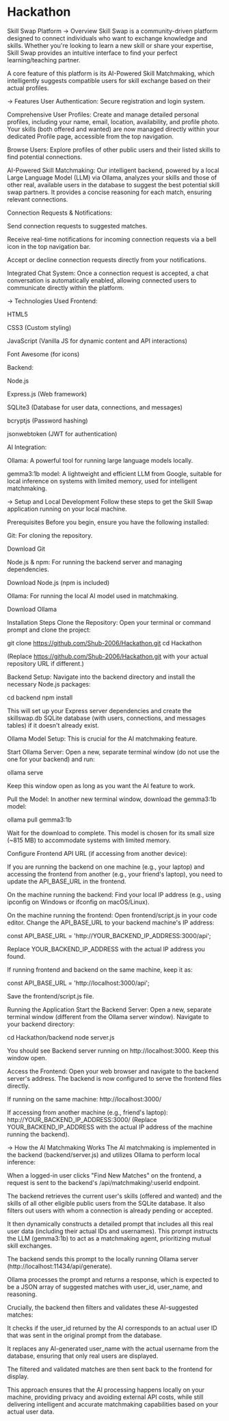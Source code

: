 # Hackathon
Skill Swap Platform
-> Overview
Skill Swap is a community-driven platform designed to connect individuals who want to exchange knowledge and skills. Whether you're looking to learn a new skill or share your expertise, Skill Swap provides an intuitive interface to find your perfect learning/teaching partner.

A core feature of this platform is its AI-Powered Skill Matchmaking, which intelligently suggests compatible users for skill exchange based on their actual profiles.

-> Features
User Authentication: Secure registration and login system.

Comprehensive User Profiles: Create and manage detailed personal profiles, including your name, email, location, availability, and profile photo. Your skills (both offered and wanted) are now managed directly within your dedicated Profile page, accessible from the top navigation.

Browse Users: Explore profiles of other public users and their listed skills to find potential connections.

AI-Powered Skill Matchmaking: Our intelligent backend, powered by a local Large Language Model (LLM) via Ollama, analyzes your skills and those of other real, available users in the database to suggest the best potential skill swap partners. It provides a concise reasoning for each match, ensuring relevant connections.

Connection Requests & Notifications:

Send connection requests to suggested matches.

Receive real-time notifications for incoming connection requests via a bell icon in the top navigation bar.

Accept or decline connection requests directly from your notifications.

Integrated Chat System: Once a connection request is accepted, a chat conversation is automatically enabled, allowing connected users to communicate directly within the platform.

-> Technologies Used
Frontend:

HTML5

CSS3 (Custom styling)

JavaScript (Vanilla JS for dynamic content and API interactions)

Font Awesome (for icons)

Backend:

Node.js

Express.js (Web framework)

SQLite3 (Database for user data, connections, and messages)

bcryptjs (Password hashing)

jsonwebtoken (JWT for authentication)

AI Integration:

Ollama: A powerful tool for running large language models locally.

gemma3:1b model: A lightweight and efficient LLM from Google, suitable for local inference on systems with limited memory, used for intelligent matchmaking.

-> Setup and Local Development
Follow these steps to get the Skill Swap application running on your local machine.

Prerequisites
Before you begin, ensure you have the following installed:

Git: For cloning the repository.

Download Git

Node.js & npm: For running the backend server and managing dependencies.

Download Node.js (npm is included)

Ollama: For running the local AI model used in matchmaking.

Download Ollama

Installation Steps
Clone the Repository:
Open your terminal or command prompt and clone the project:

git clone https://github.com/Shub-2006/Hackathon.git
cd Hackathon

(Replace https://github.com/Shub-2006/Hackathon.git with your actual repository URL if different.)

Backend Setup:
Navigate into the backend directory and install the necessary Node.js packages:

cd backend
npm install

This will set up your Express server dependencies and create the skillswap.db SQLite database (with users, connections, and messages tables) if it doesn't already exist.

Ollama Model Setup:
This is crucial for the AI matchmaking feature.

Start Ollama Server: Open a new, separate terminal window (do not use the one for your backend) and run:

ollama serve

Keep this window open as long as you want the AI feature to work.

Pull the Model: In another new terminal window, download the gemma3:1b model:

ollama pull gemma3:1b

Wait for the download to complete. This model is chosen for its small size (~815 MB) to accommodate systems with limited memory.

Configure Frontend API URL (if accessing from another device):

If you are running the backend on one machine (e.g., your laptop) and accessing the frontend from another (e.g., your friend's laptop), you need to update the API_BASE_URL in the frontend.

On the machine running the backend: Find your local IP address (e.g., using ipconfig on Windows or ifconfig on macOS/Linux).

On the machine running the frontend: Open frontend/script.js in your code editor. Change the API_BASE_URL to your backend machine's IP address:

const API_BASE_URL = 'http://YOUR_BACKEND_IP_ADDRESS:3000/api';

Replace YOUR_BACKEND_IP_ADDRESS with the actual IP address you found.

If running frontend and backend on the same machine, keep it as:

const API_BASE_URL = 'http://localhost:3000/api';

Save the frontend/script.js file.

Running the Application
Start the Backend Server:
Open a new, separate terminal window (different from the Ollama server window).
Navigate to your backend directory:

cd Hackathon/backend
node server.js

You should see Backend server running on http://localhost:3000. Keep this window open.

Access the Frontend:
Open your web browser and navigate to the backend server's address. The backend is now configured to serve the frontend files directly.

If running on the same machine:
http://localhost:3000/

If accessing from another machine (e.g., friend's laptop):
http://YOUR_BACKEND_IP_ADDRESS:3000/
(Replace YOUR_BACKEND_IP_ADDRESS with the actual IP address of the machine running the backend).

-> How the AI Matchmaking Works
The AI matchmaking is implemented in the backend (backend/server.js) and utilizes Ollama to perform local inference:

When a logged-in user clicks "Find New Matches" on the frontend, a request is sent to the backend's /api/matchmaking/:userId endpoint.

The backend retrieves the current user's skills (offered and wanted) and the skills of all other eligible public users from the SQLite database. It also filters out users with whom a connection is already pending or accepted.

It then dynamically constructs a detailed prompt that includes all this real user data (including their actual IDs and usernames). This prompt instructs the LLM (gemma3:1b) to act as a matchmaking agent, prioritizing mutual skill exchanges.

The backend sends this prompt to the locally running Ollama server (http://localhost:11434/api/generate).

Ollama processes the prompt and returns a response, which is expected to be a JSON array of suggested matches with user_id, user_name, and reasoning.

Crucially, the backend then filters and validates these AI-suggested matches:

It checks if the user_id returned by the AI corresponds to an actual user ID that was sent in the original prompt from the database.

It replaces any AI-generated user_name with the actual username from the database, ensuring that only real users are displayed.

The filtered and validated matches are then sent back to the frontend for display.

This approach ensures that the AI processing happens locally on your machine, providing privacy and avoiding external API costs, while still delivering intelligent and accurate matchmaking capabilities based on your actual user data.
